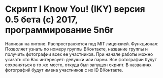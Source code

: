 # Скрипт I Know You! (IKY) версия 0.5 бета (с) 2017, программирование 5n6r
Написан на питоне. Распространяется под MIT лицензией.
Функционал:
Позволяет узнать по номеру группы ВКонтакте, название группы и получить фотографии всех ее участников. При начале работы можно указать кто Вас интересует: девушки или парни. Все фотографии будут сохраняться в то же место, откуда был запущен скрипт. В названиях фотографий будут имена участников с их ID ВКонтакте.
